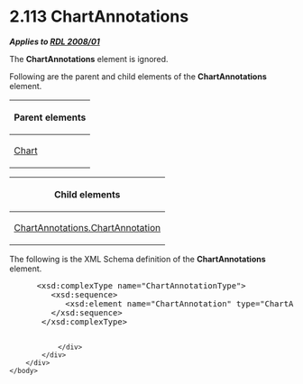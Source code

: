<html dir="LTR" xmlns:mshelp="http://msdn.microsoft.com/mshelp" xmlns:ddue="http://ddue.schemas.microsoft.com/authoring/2003/5" xmlns:xlink="http://www.w3.org/1999/xlink" xmlns:tool="http://www.microsoft.com/tooltip">
    <head>
        <meta http-equiv="Content-Type" content="text/html; CHARSET=utf-8"></meta>
        <meta name="save" content="history"></meta>
        <title>2.113 ChartAnnotations</title>
        <xml>
            <mshelp:toctitle title="2.113 ChartAnnotations"></mshelp:toctitle>
            <mshelp:rltitle title="[MS-RDL]: ChartAnnotations"></mshelp:rltitle>
            <mshelp:keyword index="A" term="03935b53-d5b7-4a3c-9fc5-f084d393d475"></mshelp:keyword>
            <mshelp:attr name="DCSext.ContentType" value="open specification"></mshelp:attr>
            <mshelp:attr name="AssetID" value="03935b53-d5b7-4a3c-9fc5-f084d393d475"></mshelp:attr>
            <mshelp:attr name="TopicType" value="kbRef"></mshelp:attr>
            <mshelp:attr name="DCSext.Title" value="[MS-RDL]: ChartAnnotations" />
        </xml>
    </head>
    <body>
        <div id="header">
            <h1 class="heading">2.113 ChartAnnotations</h1>
        </div>
        <div id="mainSection">
            <div id="mainBody">
                <div id="allHistory" class="saveHistory"></div>
                <div id="sectionSection0" class="section" name="collapseableSection">
                    

<p><b><i>Applies to </i></b><a href="1e855f94-4617-47e4-b89e-0856c6cb420f.html"><b><i>RDL 2008/01</i></b></a></p>

<p>The <b>ChartAnnotations</b> element is ignored.</p>

<p>Following are the parent and child elements of the <b>ChartAnnotations</b>
element.</p>

<table>
 <thead>
  <tr>
   <th>
   <p>Parent elements</p>
   </th>
  </tr>
 </thead>
 <tr>
  <td>
  <p><a href="b0ab5524-7eb2-47a7-a4d3-230f5c8c5526.html">Chart</a></p>
  </td>
 </tr>
</table>

<p> </p>

<table>
 <thead>
  <tr>
   <th>
   <p>Child elements</p>
   </th>
  </tr>
 </thead>
 <tr>
  <td>
  <p><a href="acda5475-19dd-4eca-90af-d3cd109b8520.html">ChartAnnotations.ChartAnnotation</a></p>
  </td>
 </tr>
</table>

<p>The following is the XML Schema definition of the <b>ChartAnnotations</b>
element.</p>

<dl>
<dd>
<div><pre> &lt;xsd:complexType name=&quot;ChartAnnotationType&quot;&gt;
    &lt;xsd:sequence&gt;
       &lt;xsd:element name=&quot;ChartAnnotation&quot; type=&quot;ChartAnnotationType&quot; maxOccurs=&quot;unbounded&quot; /&gt;
    &lt;/xsd:sequence&gt;
  &lt;/xsd:complexType&gt;
            
</pre></div>
</dd></dl>


                </div>
            </div>
        </div>
    </body>
</html>